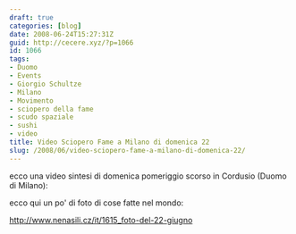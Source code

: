 ```yaml
---
draft: true
categories: [blog]
date: 2008-06-24T15:27:31Z
guid: http://cecere.xyz/?p=1066
id: 1066
tags:
- Duomo
- Events
- Giorgio Schultze
- Milano
- Movimento
- sciopero della fame
- scudo spaziale
- sushi
- video
title: Video Sciopero Fame a Milano di domenica 22
slug: /2008/06/video-sciopero-fame-a-milano-di-domenica-22/
---
```


ecco una video sintesi di domenica pomeriggio scorso in Cordusio (Duomo di Milano):

ecco qui un po' di foto di cose fatte nel mondo:
  
<a href="http://www.nenasili.cz/it/1615_foto-del-22-giugno" target="_blank">http://www.nenasili.cz/it/1615_foto-del-22-giugno</a>